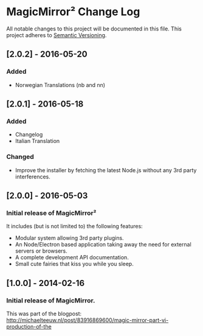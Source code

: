 # MagicMirror² Change Log
All notable changes to this project will be documented in this file.
This project adheres to [Semantic Versioning](http://semver.org/).

## [2.0.2] - 2016-05-20
### Added
- Norwegian Translations (nb and nn)

## [2.0.1] - 2016-05-18
### Added
- Changelog
- Italian Translation

### Changed
- Improve the installer by fetching the latest Node.js without any 3rd party interferences.

## [2.0.0] - 2016-05-03
### Initial release of MagicMirror²
It includes (but is not limited to) the following features:
- Modular system allowing 3rd party plugins.
- An Node/Electron based application taking away the need for external servers or browsers.
- A complete development API documentation.
- Small cute fairies that kiss you while you sleep.

## [1.0.0] - 2014-02-16
### Initial release of MagicMirror.
This was part of the blogpost: http://michaelteeuw.nl/post/83916869600/magic-mirror-part-vi-production-of-the
